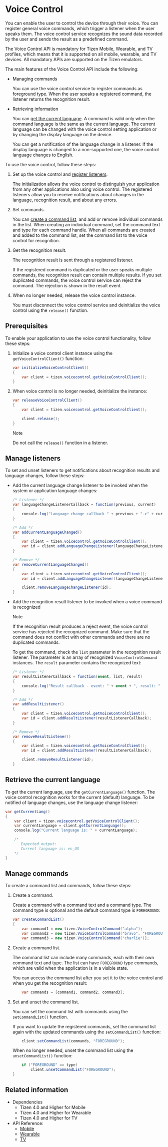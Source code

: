 # Voice Control

You can enable the user to control the device through their voice. You can register general voice commands, which trigger a listener when the user speaks them. The voice control service recognizes the sound data recorded by the user and sends the result as a predefined command.

The Voice Control API is mandatory for Tizen Mobile, Wearable, and TV profiles, which means that it is supported on all mobile, wearable, and TV devices. All mandatory APIs are supported on the Tizen emulators.

The main features of the Voice Control API include the following:

- Managing commands

  You can use the voice control service to register commands as foreground type. When the user speaks a registered command, the listener returns the recognition result.

- Retrieving information

  You can [get the current language](#info). A command is valid only when the command language is the same as the current language. The current language can be changed with the voice control setting application or by changing the display language on the device.

  You can get a notification of the language change in a listener. If the display language is changed to a non-supported one, the voice control language changes to English.


To use the voice control, follow these steps:


1. Set up the voice control and [register listeners](#callback).

   The initialization allows the voice control to distinguish your application from any other applications also using voice control. The registered listeners allow you to receive notifications about changes in the language, recognition result, and about any errors.

2. Set commands.

   You can [create a command list](#commands), and add or remove individual commands in the list. When creating an individual command, set the command text and type for each command handle. When all commands are created and added to the command list, set the command list to the voice control for recognition.

3. Get the recognition result.

   The recognition result is sent through a registered listener.

   If the registered command is duplicated or the user speaks multiple commands, the recognition result can contain multiple results. If you set duplicated commands, the voice control service can reject the command. The rejection is shown in the result event.

4. When no longer needed, release the voice control instance.

   You must disconnect the voice control service and deinitialize the voice control using the `release()` function.

## Prerequisites

   To enable your application to use the voice control functionality, follow these steps:

   1. Initialize a voice control client instance using the `getVoiceControlClient()` function:

      ```csharp
      var initializeVoiceControlClient()
      {
          var client = tizen.voicecontrol.getVoiceControlClient();
      }
      ```

   2. When voice control is no longer needed, deinitialize the instance:

      ```csharp
      var releaseVoiceControlClient()
      {
          var client = tizen.voicecontrol.getVoiceControlClient();

          client.release();
      }
      ```

      > [!NOTE]
      > Do not call the `release()` function in a listener.

<a name="callback"></a>
## Manage listeners
To set and unset listeners to get notifications about recognition results and language changes, follow these steps:


* Add the current language change listener to be invoked when the system or application language changes:

   ```csharp
   /* Listener */
   var languageChangeListenerCallback = function(previous, current)
   {
       console.log("Language change callback " + previous + "->" + current);
   }

   /* Add */
   var addCurrentLanguageChanged()
   {
       var client = tizen.voicecontrol.getVoiceControlClient();
       var id = client.addLanguageChangeListener(languageChangeListenerCallback);
   }

   /* Remove */
   var removeCurrentLanguageChanged()
   {
       var client = tizen.voicecontrol.getVoiceControlClient();
       var id = client.addLanguageChangeListener(languageChangeListenerCallback);

       client.removeLanguageChangeListener(id);
   }
   ```

* Add the recognition result listener to be invoked when a voice command is recognized

   > [!NOTE]
   >   If the recognition result produces a reject event, the voice control service has rejected the recognized command. Make sure that the command does not conflict with other commands and there are no duplicated commands.

   To get the command, check the `list` parameter in the recognition result listener. The parameter is an array of recognized `VoiceControlCommand` instances. The `result` parameter contains the recognized text:

   ```csharp
   /* Listener */
   var resultListenerCallback = function(event, list, result)
   {
       console.log("Result callback - event: " + event + ", result: " + result);
   }

   /* Add */
   var addResultListener()
   {
       var client = tizen.voicecontrol.getVoiceControlClient();
       var id = client.addResultListener(resultListenerCallback);
   }

   /* Remove */
   var removeResultListener()
   {
       var client = tizen.voicecontrol.getVoiceControlClient();
       var id = client.addResultListener(resultListenerCallback);

       client.removeResultListener(id);
   }
   ```

<a name="info"></a>
## Retrieve the current language

To get the current language, use the `getCurrentLanguage()` function. The voice control recognition works for the current (default) language. To be notified of language changes, use the language change listener:

```csharp
var getCurrentLang()
{
    var client = tizen.voicecontrol.getVoiceControlClient();
    var currentLanguage = client.getCurrentLanguage();
    console.log("Current language is: " + currentLanguage);

    /*
       Expected output:
       Current language is: en_US
    */
}
```

<a name="commands"></a>
## Manage commands

To create a command list and commands, follow these steps:

1. Create a command.  

   Create a command with a command text and a command type. The command type is optional and the default command type is <code>FOREGROUND</code>:
   ```csharp
   var createCommandList()
   {
       var command1 = new tizen.VoiceControlCommand("alpha");
       var command2 = new tizen.VoiceControlCommand("bravo", "FOREGROUND");
       var command3 = new tizen.VoiceControlCommand("charlie")];
   ```

2. Create a command list.  

   The command list can include many commands, each with their own command text and type. The list can have <code>FOREGROUND</code> type commands, which are valid when the application is in a visible state.

   You can access the command list after you set it to the voice control and when you get the recognition result:
   ```csharp
       var commands = [command1, command2, command3];
   ```

3. Set and unset the command list.  

   You can set the command list with commands using the `setCommandList()` function.

   If you want to update the registered commands, set the command list again with the updated commands using the `setCommandList()` function:

   ```csharp
       client.setCommandList(commands, "FOREGROUND");
   ```

   When no longer needed, unset the command list using the `unsetCommandList()` function:  
   ```csharp
       if ("FOREGROUND" == type)
           client.unsetCommandList("FOREGROUND");
   }
   ```

## Related information
* Dependencies
  - Tizen 4.0 and Higher for Mobile
  - Tizen 4.0 and Higher for Wearable
  - Tizen 4.0 and Higher for TV
* API Reference:
  - [Mobile](../../api/latest/device_api/mobile/tizen/voicecontrol.html)
  - [Wearable](../../api/latest/device_api/wearable/tizen/voicecontrol.html)
  - [TV](../../api/latest/device_api/tv/tizen/voicecontrol.html)
